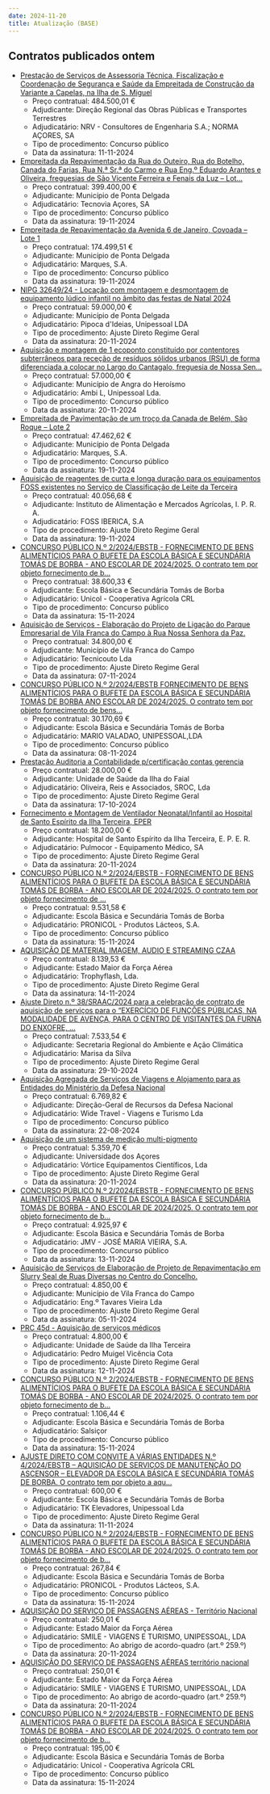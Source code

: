 ```yaml
---
date: 2024-11-20
title: Atualização (BASE)
---
```

## Contratos publicados ontem

* [Prestação de Serviços de Assessoria Técnica, Fiscalização e Coordenação de Segurança e Saúde da Empreitada de Construção da Variante a Capelas, na Ilha de S. Miguel](https://www.base.gov.pt/Base4/pt/detalhe/?type=contratos&id=11034173)
  * Preço contratual: 484.500,01 €
  * Adjudicante: Direção Regional das Obras Públicas e Transportes Terrestres
  * Adjudicatário: NRV - Consultores de Engenharia S.A.; NORMA AÇORES, SA
  * Tipo de procedimento: Concurso público
  * Data da assinatura: 11-11-2024
* [Empreitada da Repavimentação da Rua do Outeiro, Rua do Botelho, Canada do Farias, Rua N.ª Sr.ª do Carmo e Rua Eng.º Eduardo Arantes e Oliveira, freguesias de São Vicente Ferreira e Fenais da Luz – Lot...](https://www.base.gov.pt/Base4/pt/detalhe/?type=contratos&id=11034395)
  * Preço contratual: 399.400,00 €
  * Adjudicante: Município de Ponta Delgada
  * Adjudicatário: Tecnovia Açores, SA
  * Tipo de procedimento: Concurso público
  * Data da assinatura: 19-11-2024
* [Empreitada de Repavimentação da Avenida 6 de Janeiro, Covoada – Lote 1](https://www.base.gov.pt/Base4/pt/detalhe/?type=contratos&id=11034359)
  * Preço contratual: 174.499,51 €
  * Adjudicante: Município de Ponta Delgada
  * Adjudicatário: Marques, S.A.
  * Tipo de procedimento: Concurso público
  * Data da assinatura: 19-11-2024
* [NIPG 32649/24 - Locação com montagem e desmontagem de equipamento lúdico infantil no âmbito das festas de Natal 2024](https://www.base.gov.pt/Base4/pt/detalhe/?type=contratos&id=11035904)
  * Preço contratual: 59.000,00 €
  * Adjudicante: Município de Ponta Delgada
  * Adjudicatário: Pipoca d'Ideias, Unipessoal LDA
  * Tipo de procedimento: Ajuste Direto Regime Geral
  * Data da assinatura: 20-11-2024
* [Aquisição e montagem de 1 ecoponto constituído por contentores subterrâneos para receção de resíduos sólidos urbanos (RSU) de forma diferenciada a colocar no Largo do Cantagalo, freguesia de Nossa Sen...](https://www.base.gov.pt/Base4/pt/detalhe/?type=contratos&id=11035619)
  * Preço contratual: 57.000,00 €
  * Adjudicante: Município de Angra do Heroísmo
  * Adjudicatário: Ambi L, Unipessoal Lda.
  * Tipo de procedimento: Concurso público
  * Data da assinatura: 20-11-2024
* [Empreitada de Pavimentação de um troço da Canada de Belém, São Roque – Lote 2](https://www.base.gov.pt/Base4/pt/detalhe/?type=contratos&id=11034378)
  * Preço contratual: 47.462,62 €
  * Adjudicante: Município de Ponta Delgada
  * Adjudicatário: Marques, S.A.
  * Tipo de procedimento: Concurso público
  * Data da assinatura: 19-11-2024
* [Aquisição de reagentes de curta e longa duração para os equipamentos FOSS existentes no Serviço de Classificação de Leite da Terceira](https://www.base.gov.pt/Base4/pt/detalhe/?type=contratos&id=11034131)
  * Preço contratual: 40.056,68 €
  * Adjudicante: Instituto de Alimentação e Mercados Agrícolas, I. P. R. A.
  * Adjudicatário: FOSS IBERICA, S.A
  * Tipo de procedimento: Ajuste Direto Regime Geral
  * Data da assinatura: 19-11-2024
* [CONCURSO PÚBLICO N.º 2/2024/EBSTB - FORNECIMENTO DE BENS ALIMENTÍCIOS PARA O BUFETE DA ESCOLA BÁSICA E SECUNDÁRIA TOMÁS DE BORBA - ANO ESCOLAR DE 2024/2025. O contrato tem por objeto fornecimento de b...](https://www.base.gov.pt/Base4/pt/detalhe/?type=contratos&id=11036084)
  * Preço contratual: 38.600,33 €
  * Adjudicante: Escola Básica e Secundária Tomás de Borba
  * Adjudicatário: Unicol - Cooperativa Agrícola CRL
  * Tipo de procedimento: Concurso público
  * Data da assinatura: 15-11-2024
* [Aquisição de Serviços - Elaboração do Projeto de Ligação do Parque Empresarial de Vila Franca do Campo à Rua Nossa Senhora da Paz.](https://www.base.gov.pt/Base4/pt/detalhe/?type=contratos&id=11034842)
  * Preço contratual: 34.800,00 €
  * Adjudicante: Município de Vila Franca do Campo
  * Adjudicatário: Tecnicouto Lda
  * Tipo de procedimento: Ajuste Direto Regime Geral
  * Data da assinatura: 07-11-2024
* [CONCURSO PÚBLICO N.º 2/2024/EBSTB FORNECIMENTO DE BENS ALIMENTÍCIOS PARA O BUFETE  DA ESCOLA BÁSICA E SECUNDÁRIA TOMÁS DE BORBA ANO ESCOLAR DE 2024/2025. O contrato tem por objeto fornecimento de bens...](https://www.base.gov.pt/Base4/pt/detalhe/?type=contratos&id=11036009)
  * Preço contratual: 30.170,69 €
  * Adjudicante: Escola Básica e Secundária Tomás de Borba
  * Adjudicatário: MARIO VALADAO, UNIPESSOAL,LDA
  * Tipo de procedimento: Concurso público
  * Data da assinatura: 08-11-2024
* [Prestação Auditoria a Contabilidade p/certificação contas gerencia](https://www.base.gov.pt/Base4/pt/detalhe/?type=contratos&id=11035578)
  * Preço contratual: 28.000,00 €
  * Adjudicante: Unidade de Saúde da Ilha do Faial
  * Adjudicatário: Oliveira, Reis e Associados, SROC, Lda
  * Tipo de procedimento: Ajuste Direto Regime Geral
  * Data da assinatura: 17-10-2024
* [Fornecimento e Montagem de Ventilador Neonatal/Infantil ao Hospital de Santo Espírito da Ilha Terceira, EPER](https://www.base.gov.pt/Base4/pt/detalhe/?type=contratos&id=11035818)
  * Preço contratual: 18.200,00 €
  * Adjudicante: Hospital de Santo Espírito da Ilha Terceira, E. P. E. R.
  * Adjudicatário: Pulmocor - Equipamento Médico, SA
  * Tipo de procedimento: Ajuste Direto Regime Geral
  * Data da assinatura: 20-11-2024
* [CONCURSO PÚBLICO N.º 2/2024/EBSTB - FORNECIMENTO DE BENS ALIMENTÍCIOS PARA O BUFETE  DA ESCOLA BÁSICA E SECUNDÁRIA TOMÁS DE BORBA - ANO ESCOLAR DE 2024/2025. O contrato tem por objeto fornecimento de ...](https://www.base.gov.pt/Base4/pt/detalhe/?type=contratos&id=11035940)
  * Preço contratual: 9.531,58 €
  * Adjudicante: Escola Básica e Secundária Tomás de Borba
  * Adjudicatário: PRONICOL - Produtos Lácteos, S.A.
  * Tipo de procedimento: Concurso público
  * Data da assinatura: 15-11-2024
* [AQUISIÇÃO DE MATERIAL IMAGEM, AUDIO E STREAMING CZAA](https://www.base.gov.pt/Base4/pt/detalhe/?type=contratos&id=11034031)
  * Preço contratual: 8.139,53 €
  * Adjudicante: Estado Maior da Força Aérea
  * Adjudicatário: Trophyflash, Lda.
  * Tipo de procedimento: Ajuste Direto Regime Geral
  * Data da assinatura: 14-11-2024
* [Ajuste Direto n.º 38/SRAAC/2024 para a celebração de contrato de aquisição de serviços para o “EXERCÍCIO DE FUNÇÕES PÚBLICAS, NA MODALIDADE DE AVENÇA, PARA O CENTRO DE VISITANTES DA FURNA DO ENXOFRE, ...](https://www.base.gov.pt/Base4/pt/detalhe/?type=contratos&id=11034705)
  * Preço contratual: 7.533,54 €
  * Adjudicante: Secretaria Regional do Ambiente e Ação Climática
  * Adjudicatário: Marisa da Silva
  * Tipo de procedimento: Ajuste Direto Regime Geral
  * Data da assinatura: 29-10-2024
* [Aquisição Agregada de Serviços de Viagens e Alojamento para as Entidades do Ministério da Defesa Nacional](https://www.base.gov.pt/Base4/pt/detalhe/?type=contratos&id=11035668)
  * Preço contratual: 6.769,82 €
  * Adjudicante: Direção-Geral de Recursos da Defesa Nacional
  * Adjudicatário: Wide Travel - Viagens e Turismo Lda
  * Tipo de procedimento: Concurso público
  * Data da assinatura: 22-08-2024
* [Aquisição de um sistema de medição multi-pigmento](https://www.base.gov.pt/Base4/pt/detalhe/?type=contratos&id=11034942)
  * Preço contratual: 5.359,70 €
  * Adjudicante: Universidade dos Açores
  * Adjudicatário: Vórtice Equipamentos Científicos, Lda
  * Tipo de procedimento: Ajuste Direto Regime Geral
  * Data da assinatura: 20-11-2024
* [CONCURSO PÚBLICO N.º 2/2024/EBSTB - FORNECIMENTO DE BENS ALIMENTÍCIOS PARA O BUFETE DA ESCOLA BÁSICA E SECUNDÁRIA TOMÁS DE BORBA - ANO ESCOLAR DE 2024/2025. O contrato tem por objeto fornecimento de b...](https://www.base.gov.pt/Base4/pt/detalhe/?type=contratos&id=11036221)
  * Preço contratual: 4.925,97 €
  * Adjudicante: Escola Básica e Secundária Tomás de Borba
  * Adjudicatário: JMV - JOSÉ MARIA VIEIRA, S.A.
  * Tipo de procedimento: Concurso público
  * Data da assinatura: 13-11-2024
* [Aquisição de Serviços de Elaboração de Projeto de Repavimentação em Slurry Seal de Ruas Diversas no Centro do Concelho.](https://www.base.gov.pt/Base4/pt/detalhe/?type=contratos&id=11034757)
  * Preço contratual: 4.850,00 €
  * Adjudicante: Município de Vila Franca do Campo
  * Adjudicatário: Eng.º Tavares Vieira Lda
  * Tipo de procedimento: Ajuste Direto Regime Geral
  * Data da assinatura: 05-11-2024
* [PRC 45d - Aquisição de serviços médicos](https://www.base.gov.pt/Base4/pt/detalhe/?type=contratos&id=11034078)
  * Preço contratual: 4.800,00 €
  * Adjudicante: Unidade de Saúde da Ilha Terceira
  * Adjudicatário: Pedro Muigel Vicência Cota
  * Tipo de procedimento: Ajuste Direto Regime Geral
  * Data da assinatura: 12-11-2024
* [CONCURSO PÚBLICO N.º 2/2024/EBSTB - FORNECIMENTO DE BENS ALIMENTÍCIOS PARA O BUFETE DA ESCOLA BÁSICA E SECUNDÁRIA TOMÁS DE BORBA - ANO ESCOLAR DE 2024/2025. O contrato tem por objeto fornecimento de b...](https://www.base.gov.pt/Base4/pt/detalhe/?type=contratos&id=11036152)
  * Preço contratual: 1.106,44 €
  * Adjudicante: Escola Básica e Secundária Tomás de Borba
  * Adjudicatário: Salsiçor
  * Tipo de procedimento: Concurso público
  * Data da assinatura: 15-11-2024
* [AJUSTE DIRETO COM CONVITE A VÁRIAS ENTIDADES N.º 4/2024/EBSTB – AQUISIÇÃO DE SERVIÇOS DE MANUTENÇÃO DO ASCENSOR – ELEVADOR DA ESCOLA BÁSICA E SECUNDÁRIA TOMÁS DE BORBA. O contrato tem por objeto a aqu...](https://www.base.gov.pt/Base4/pt/detalhe/?type=contratos&id=11034990)
  * Preço contratual: 600,00 €
  * Adjudicante: Escola Básica e Secundária Tomás de Borba
  * Adjudicatário: TK Elevadores, Unipessoal Lda
  * Tipo de procedimento: Ajuste Direto Regime Geral
  * Data da assinatura: 11-11-2024
* [CONCURSO PÚBLICO N.º 2/2024/EBSTB - FORNECIMENTO DE BENS ALIMENTÍCIOS PARA O BUFETE DA ESCOLA BÁSICA E SECUNDÁRIA TOMÁS DE BORBA - ANO ESCOLAR DE 2024/2025. O contrato tem por objeto fornecimento de b...](https://www.base.gov.pt/Base4/pt/detalhe/?type=contratos&id=11036379)
  * Preço contratual: 267,84 €
  * Adjudicante: Escola Básica e Secundária Tomás de Borba
  * Adjudicatário: PRONICOL - Produtos Lácteos, S.A.
  * Tipo de procedimento: Concurso público
  * Data da assinatura: 15-11-2024
* [AQUISIÇÃO DO SERVIÇO DE PASSAGENS AÉREAS - Território Nacional](https://www.base.gov.pt/Base4/pt/detalhe/?type=contratos&id=11035013)
  * Preço contratual: 250,01 €
  * Adjudicante: Estado Maior da Força Aérea
  * Adjudicatário: SMILE - VIAGENS E TURISMO, UNIPESSOAL, LDA
  * Tipo de procedimento: Ao abrigo de acordo-quadro (art.º 259.º)
  * Data da assinatura: 20-11-2024
* [AQUISIÇÃO DO SERVIÇO DE PASSAGENS AÉREAS território nacional](https://www.base.gov.pt/Base4/pt/detalhe/?type=contratos&id=11035061)
  * Preço contratual: 250,01 €
  * Adjudicante: Estado Maior da Força Aérea
  * Adjudicatário: SMILE - VIAGENS E TURISMO, UNIPESSOAL, LDA
  * Tipo de procedimento: Ao abrigo de acordo-quadro (art.º 259.º)
  * Data da assinatura: 20-11-2024
* [CONCURSO PÚBLICO N.º 2/2024/EBSTB - FORNECIMENTO DE BENS ALIMENTÍCIOS PARA O BUFETE DA ESCOLA BÁSICA E SECUNDÁRIA TOMÁS DE BORBA - ANO ESCOLAR DE 2024/2025. O contrato tem por objeto fornecimento de b...](https://www.base.gov.pt/Base4/pt/detalhe/?type=contratos&id=11036275)
  * Preço contratual: 195,00 €
  * Adjudicante: Escola Básica e Secundária Tomás de Borba
  * Adjudicatário: Unicol - Cooperativa Agrícola CRL
  * Tipo de procedimento: Concurso público
  * Data da assinatura: 15-11-2024

